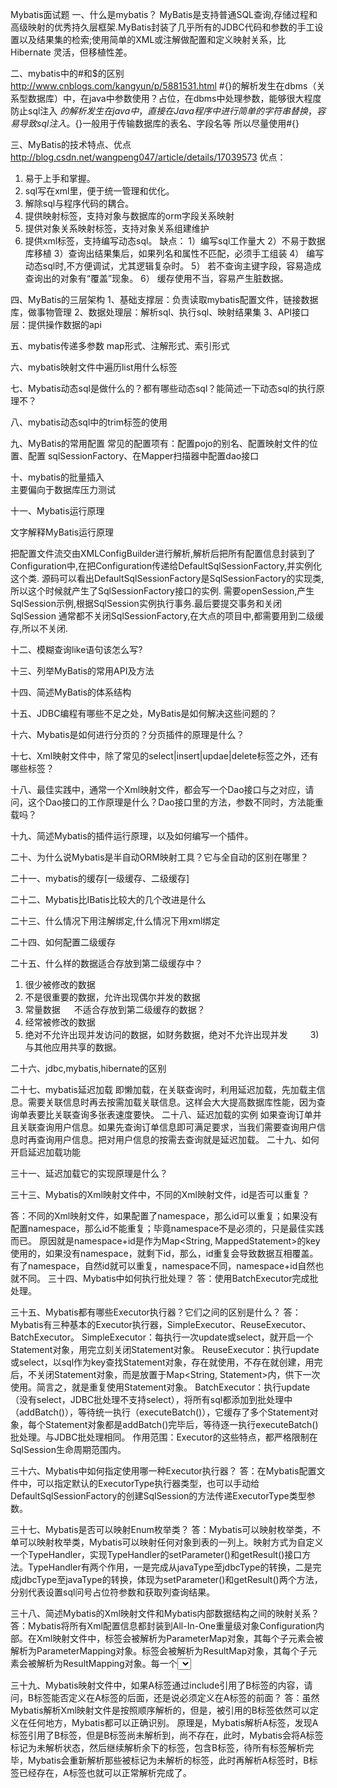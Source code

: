 Mybatis面试题
一、什么是mybatis？
MyBatis是支持普通SQL查询,存储过程和高级映射的优秀持久层框架.MyBatis封装了几乎所有的JDBC代码和参数的手工设置以及结果集的检索;使用简单的XML或注解做配置和定义映射关系，比 Hibernate 灵活，但移植性差。

二、mybatis中的#和$的区别
http://www.cnblogs.com/kangyun/p/5881531.html
#{}的解析发生在dbms（关系型数据库）中，在java中参数使用？占位，在dbms中处理参数，能够很大程度防止sql注入
${}的解析发生在java中，直接在Java程序中进行简单的字符串替换，容易导致sql注入。${}一般用于传输数据库的表名、字段名等
所以尽量使用#{}

三、MyBatis的技术特点、优点
http://blog.csdn.net/wangpeng047/article/details/17039573
优点：
1. 易于上手和掌握。
2. sql写在xml里，便于统一管理和优化。
3. 解除sql与程序代码的耦合。
4. 提供映射标签，支持对象与数据库的orm字段关系映射
5. 提供对象关系映射标签，支持对象关系组建维护
6. 提供xml标签，支持编写动态sql。
缺点：
1）编写sql工作量大
2）不易于数据库移植
3）查询出结果集后，如果列名和属性不匹配，必须手工组装
4） 编写动态sql时,不方便调试，尤其逻辑复杂时。
5） 若不查询主键字段，容易造成查询出的对象有“覆盖”现象。
6） 缓存使用不当，容易产生脏数据。

四、MyBatis的三层架构
1、基础支撑层：负责读取mybatis配置文件，链接数据库，做事物管理
2、数据处理层：解析sql、执行sql、映射结果集
3、API接口层：提供操作数据的api

五、mybatis传递多参数
map形式、注解形式、索引形式

六、mybatis映射文件中遍历list用什么标签
<foreach>

七、Mybatis动态sql是做什么的？都有哪些动态sql？能简述一下动态sql的执行原理不？

八、mybatis动态sql中的trim标签的使用 

九、MyBatis的常用配置
常见的配置项有：配置pojo的别名、配置映射文件的位置、配置 sqlSessionFactory、在Mapper扫描器中配置dao接口

十、mybatis的批量插入	
<foreach>
主要偏向于数据库压力测试

十一、Mybatis运行原理

文字解释MyBatis运行原理

把配置文件流交由XMLConfigBuilder进行解析,解析后把所有配置信息封装到了Configuration中,在把Configuration传递给DefaultSqlSessionFactory,并实例化这个类.
源码可以看出DefaultSqlSessionFactory是SqlSessionFactory的实现类,所以这个时候就产生了SqlSessionFactory接口的实例.
需要openSession,产生SqlSession示例,根据SqlSession实例执行事务.最后要提交事务和关闭SqlSession
通常都不关闭SqlSessionFactory,在大点的项目中,都需要用到二级缓存,所以不关闭.

十二、模糊查询like语句该怎么写?


十三、列举MyBatis的常用API及方法


十四、简述MyBatis的体系结构


十五、JDBC编程有哪些不足之处，MyBatis是如何解决这些问题的？


十六、Mybatis是如何进行分页的？分页插件的原理是什么？


十七、Xml映射文件中，除了常见的select|insert|updae|delete标签之外，还有哪些标签？


十八、最佳实践中，通常一个Xml映射文件，都会写一个Dao接口与之对应，请问，这个Dao接口的工作原理是什么？Dao接口里的方法，参数不同时，方法能重载吗？


十九、简述Mybatis的插件运行原理，以及如何编写一个插件。


二十、为什么说Mybatis是半自动ORM映射工具？它与全自动的区别在哪里？


二十一、mybatis的缓存[一级缓存、二级缓存]


二十二、Mybatis比IBatis比较大的几个改进是什么


二十三、什么情况下用注解绑定,什么情况下用xml绑定

二十四、如何配置二级缓存

二十五、什么样的数据适合存放到第二级缓存中？ 
1) 很少被修改的数据 　　
2) 不是很重要的数据，允许出现偶尔并发的数据 　　
3) 常量数据 　
不适合存放到第二级缓存的数据？ 
1) 经常被修改的数据 　　
2) 绝对不允许出现并发访问的数据，如财务数据，绝对不允许出现并发 　　	 3) 与其他应用共享的数据。

二十六、jdbc,mybatis,hibernate的区别


二十七、mybatis延迟加载
即懒加载，在关联查询时，利用延迟加载，先加载主信息。需要关联信息时再去按需加载关联信息。这样会大大提高数据库性能，因为查询单表要比关联查询多张表速度要快。
二十八、延迟加载的实例
如果查询订单并且关联查询用户信息。如果先查询订单信息即可满足要求，当我们需要查询用户信息时再查询用户信息。把对用户信息的按需去查询就是延迟加载。
二十九、如何开启延迟加载功能

三十一、延迟加载它的实现原理是什么？

三十三、Mybatis的Xml映射文件中，不同的Xml映射文件，id是否可以重复？

答：不同的Xml映射文件，如果配置了namespace，那么id可以重复；如果没有配置namespace，那么id不能重复；毕竟namespace不是必须的，只是最佳实践而已。
原因就是namespace+id是作为Map<String, MappedStatement>的key使用的，如果没有namespace，就剩下id，那么，id重复会导致数据互相覆盖。有了namespace，自然id就可以重复，namespace不同，namespace+id自然也就不同。
三十四、Mybatis中如何执行批处理？
答：使用BatchExecutor完成批处理。

三十五、Mybatis都有哪些Executor执行器？它们之间的区别是什么？
答：Mybatis有三种基本的Executor执行器，SimpleExecutor、ReuseExecutor、BatchExecutor。
SimpleExecutor：每执行一次update或select，就开启一个Statement对象，用完立刻关闭Statement对象。
ReuseExecutor：执行update或select，以sql作为key查找Statement对象，存在就使用，不存在就创建，用完后，不关闭Statement对象，而是放置于Map<String, Statement>内，供下一次使用。简言之，就是重复使用Statement对象。
BatchExecutor：执行update（没有select，JDBC批处理不支持select），将所有sql都添加到批处理中（addBatch()），等待统一执行（executeBatch()），它缓存了多个Statement对象，每个Statement对象都是addBatch()完毕后，等待逐一执行executeBatch()批处理。与JDBC批处理相同。
作用范围：Executor的这些特点，都严格限制在SqlSession生命周期范围内。

三十六、Mybatis中如何指定使用哪一种Executor执行器？
答：在Mybatis配置文件中，可以指定默认的ExecutorType执行器类型，也可以手动给DefaultSqlSessionFactory的创建SqlSession的方法传递ExecutorType类型参数。

三十七、Mybatis是否可以映射Enum枚举类？
答：Mybatis可以映射枚举类，不单可以映射枚举类，Mybatis可以映射任何对象到表的一列上。映射方式为自定义一个TypeHandler，实现TypeHandler的setParameter()和getResult()接口方法。TypeHandler有两个作用，一是完成从javaType至jdbcType的转换，二是完成jdbcType至javaType的转换，体现为setParameter()和getResult()两个方法，分别代表设置sql问号占位符参数和获取列查询结果。

三十八、简述Mybatis的Xml映射文件和Mybatis内部数据结构之间的映射关系？
答：Mybatis将所有Xml配置信息都封装到All-In-One重量级对象Configuration内部。在Xml映射文件中，<parameterMap>标签会被解析为ParameterMap对象，其每个子元素会被解析为ParameterMapping对象。<resultMap>标签会被解析为ResultMap对象，其每个子元素会被解析为ResultMapping对象。每一个<select>、<insert>、<update>、<delete>标签均会被解析为MappedStatement对象，标签内的sql会被解析为BoundSql对象。

三十九、Mybatis映射文件中，如果A标签通过include引用了B标签的内容，请问，B标签能否定义在A标签的后面，还是说必须定义在A标签的前面？
答：虽然Mybatis解析Xml映射文件是按照顺序解析的，但是，被引用的B标签依然可以定义在任何地方，Mybatis都可以正确识别。
原理是，Mybatis解析A标签，发现A标签引用了B标签，但是B标签尚未解析到，尚不存在，此时，Mybatis会将A标签标记为未解析状态，然后继续解析余下的标签，包含B标签，待所有标签解析完毕，Mybatis会重新解析那些被标记为未解析的标签，此时再解析A标签时，B标签已经存在，A标签也就可以正常解析完成了。

